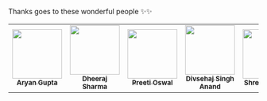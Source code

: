 Thanks goes to these wonderful people ✨✨

<table>
  <tr>
        <td align="center"><a href="https://github.com/beingaryan"><img src="https://avatars.githubusercontent.com/u/65234088?s=60&amp;v=4" width="100px;" alt=""/><br /><sub><b>Aryan Gupta
</b></sub></a><br />
          <td align="center"><a href="https://github.com/dheerajsharma0401"><img src="https://avatars.githubusercontent.com/u/72129959?s=400&u=baef17fd98d07d4cfad65952ec39ef3741014e15&v=4" width="100px;" alt=""/><br /><sub><b>Dheeraj Sharma
</b></sub></a><br />
            <td align="center"><a href="https://github.com/Preeti-27"><img src="https://avatars.githubusercontent.com/u/60750408?s=400&v=4" width="100px;" alt=""/><br /><sub><b>Preeti Oswal
</b></sub></a><br />
                        <td align="center"><a href="https://github.com/divsehaj69"><img src="https://avatars.githubusercontent.com/u/45018617?s=460&v=4" width="100px;" alt=""/><br /><sub><b>Divsehaj Singh Anand
</b></sub></a><br />
                          <td align="center"><a href="https://github.com/ShreyasKhare-157"><img src="https://avatars.githubusercontent.com/u/72130050?s=460&v=4" width="100px;" alt=""/><br /><sub><b>Shreyas Khare
</b></sub></a><br />
              
            
